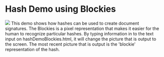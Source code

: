 # Hash Demo using Blockies
<img src='./blockies.png'>
This demo shows how hashes can be used to create document signatures. The Blockies is a pixel representation that makes it easier for the human to recognize particular hashes.
By typing information in to the text input on hashDemoBlockies.html, it will change the picture that is output to the screen. 
The most recent picture that is output is the 'blockie' representation of the hash.
